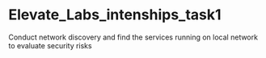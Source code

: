 # Elevate_Labs_intenships_task1
Conduct network discovery and find the services running on local network to evaluate security risks
